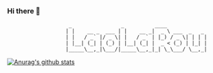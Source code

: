 ### Hi there 👋                                            
	                    _                _          ____                
	                   | |    __ _  ___ | |    __ _|  _ \ ___  _   _    
	                   | |   / _` |/ _ \| |   / _` | |_) / _ \| | | |   
	                   | |__| (_| | (_) | |__| (_| |  _ < (_) | |_| |   
	                   |_____\__,_|\___/|_____\__,_|_| \_\___/ \__,_|   
	                                                                   
[![Anurag's github stats](https://github-readme-stats.vercel.app/api?username=laolarou726)](https://github.com/anuraghazra/github-readme-stats)
